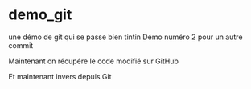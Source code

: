 # demo_git
une démo de git qui se passe bien tintin
Démo numéro 2 pour un autre commit

Maintenant on récupére le code modifié sur GitHub

Et maintenant invers depuis Git
